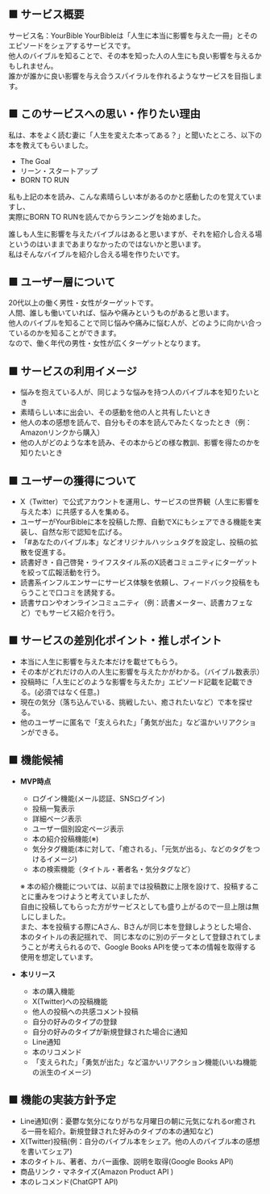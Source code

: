 ## ■ サービス概要
サービス名：YourBible
YourBibleは「人生に本当に影響を与えた一冊」とそのエピソードをシェアするサービスです。  
他人のバイブルを知ることで、その本を知った人の人生にも良い影響を与えるかもしれません。  
誰かが誰かに良い影響を与え合うスパイラルを作れるようなサービスを目指します。 

## ■ このサービスへの思い・作りたい理由
私は、本をよく読む妻に「人生を変えた本ってある？」と聞いたところ、以下の本を教えてもらいました。  
- The Goal
- リーン・スタートアップ
- BORN TO RUN

私も上記の本を読み、こんな素晴らしい本があるのかと感動したのを覚えていますし、  
実際にBORN TO RUNを読んでからランニングを始めました。  

誰しも人生に影響を与えたバイブルはあると思いますが、それを紹介し合える場というのはいままであまりなかったのではないかと思います。  
私はそんなバイブルを紹介し合える場を作りたいです。  

## ■ ユーザー層について
20代以上の働く男性・女性がターゲットです。  
人間、誰しも働いていれば、悩みや痛みというものがあると思います。  
他人のバイブルを知ることで同じ悩みや痛みに悩む人が、どのように向かい合っているのかを知ることができます。  
なので、働く年代の男性・女性が広くターゲットとなります。  

## ■ サービスの利用イメージ
- 悩みを抱えている人が、同じような悩みを持つ人のバイブル本を知りたいとき  
- 素晴らしい本に出会い、その感動を他の人と共有したいとき  
- 他人の本の感想を読んで、自分もその本を読んでみたくなったとき（例：Amazonリンクから購入）  
- 他の人がどのような本を読み、その本からどの様な教訓、影響を得たのかを知りたいとき  

## ■ ユーザーの獲得について
- X（Twitter）で公式アカウントを運用し、サービスの世界観（人生に影響を与えた本）に共感する人を集める。
- ユーザーがYourBibleに本を投稿した際、自動でXにもシェアできる機能を実装し、自然な形で認知を広げる。
- 「#あなたのバイブル本」などオリジナルハッシュタグを設定し、投稿の拡散を促進する。
- 読書好き・自己啓発・ライフスタイル系のX読者コミュニティにターゲットを絞って広報活動を行う。
- 読書系インフルエンサーにサービス体験を依頼し、フィードバック投稿をもらうことで口コミを誘発する。
- 読書サロンやオンラインコミュニティ（例：読書メーター、読書カフェなど）でもサービス紹介を行う。

## ■ サービスの差別化ポイント・推しポイント
- 本当に人生に影響を与えた本だけを載せてもらう。
- その本がどれだけの人の人生に影響を与えたかがわかる。（バイブル数表示）
- 投稿時に「人生にどのような影響を与えたか」エピソード記載を記載できる。(必須ではなく任意。)
- 現在の気分（落ち込んでいる、挑戦したい、癒されたいなど）で本を探せる。
- 他のユーザーに匿名で「支えられた」「勇気が出た」など温かいリアクションができる。

## ■ 機能候補
  - **MVP時点**
    - ログイン機能(メール認証、SNSログイン)
    - 投稿一覧表示
    - 詳細ページ表示
    - ユーザー個別設定ページ表示
    - 本の紹介投稿機能(※)
    - 気分タグ機能(本に対して、「癒される」、「元気が出る」、などのタグをつけるイメージ)
    - 本の検索機能（タイトル・著者名・気分タグなど）

    ※ 本の紹介機能については、以前までは投稿数に上限を設けて、投稿することに重みをつけようと考えていましたが、  
      自由に投稿してもらった方がサービスとしても盛り上がるので一旦上限は無しにしました。  
      また、本を投稿する際にAさん、Bさんが同じ本を登録しようとした場合、本のタイトルの表記揺れで、
      同じ本なのに別のデータとして登録されてしまうことが考えられるので、Google Books APIを使って本の情報を取得する使用を想定しています。  

  - **本リリース**
    - 本の購入機能
    - X(Twitter)への投稿機能
    - 他人の投稿への共感コメント投稿
    - 自分の好みのタイプの登録
    - 自分の好みのタイプが新規登録された場合に通知
    - Line通知
    - 本のリコメンド
    - 「支えられた」「勇気が出た」など温かいリアクション機能(いいね機能の派生のイメージ)

## ■ 機能の実装方針予定
- Line通知(例：憂鬱な気分になりがちな月曜日の朝に元気になれるor癒される一冊を紹介。新規登録された好みのタイプの本の通知など)
- X(Twitter)投稿(例：自分のバイブル本をシェア。他の人のバイブル本の感想を書いてシェア)
- 本のタイトル、著者、カバー画像、説明を取得(Google Books API)
- 商品リンク・マネタイズ(Amazon Product API )
- 本のレコメンド(ChatGPT API)
